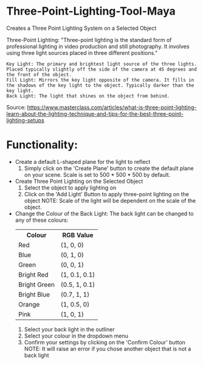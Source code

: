 # Three-Point-Lighting-Tool-Maya
 Creates a Three Point Lighting System on a Selected Object

Three-Point Lighting: "Three-point lighting is the standard form of professional lighting in video production and still photography. It involves using three light sources placed in three different positions."

    Key Light: The primary and brightest light source of the three lights. Placed typically slightly off the side of the camera at 45 degrees and the front of the object. 
    Fill Light: Mirrors the key light opposite of the camera. It fills in the shadows of the key light to the object. Typically darker than the key light.
    Back Light: The light that shines on the object from behind. 

Source: https://www.masterclass.com/articles/what-is-three-point-lighting-learn-about-the-lighting-technique-and-tips-for-the-best-three-point-lighting-setups 

# Functionality:
- Create a default L-shaped plane for the light to reflect
   1. Simply click on the 'Create Plane' button to create the default plane on your scene. Scale is set to 500 * 500 * 500 by default.
- Create Three Point Lighting on the Selected Object
   1. Select the object to apply lighting on
   2. Click on the 'Add Light' Button to apply three-point lighting on the object
   NOTE: Scale of the light will be dependent on the scale of the object.
- Change the Colour of the Back Light:
   The back light can be changed to any of these colours:
   <table>
  <tr>
    <th>Colour</th>
    <th>RGB Value</th>
  </tr>
  <tr>
    <td>Red</td>
    <td>(1, 0, 0)</td>
  </tr>
  <tr>
    <td>Blue</td>
    <td>(0, 1, 0)</td>
  </tr>
   <tr>
    <td>Green</td>
    <td>(0, 0, 1)</td>
  </tr>
  <tr>
    <td>Bright Red</td>
    <td>(1, 0.1, 0.1)</td>
  </tr>
  <tr>
    <td>Bright Green</td>
    <td>(0.5, 1, 0.1)</td>
  </tr>
  <tr>
    <td>Bright Blue</td>
    <td>(0.7, 1, 1)</td>
  </tr>
  <tr>
    <td>Orange</td>
    <td>(1, 0.5, 0)</td>
  </tr>
  <tr>
    <td>Pink</td>
    <td>(1, 0, 1)</td>
  </tr>
</table>

   1. Select your back light in the outliner
   2. Select your colour in the dropdown menu
   3. Confirm your settings by clicking on the 'Confirm Colour' button
   NOTE: It will raise an error if you chose another object that is not a back light
